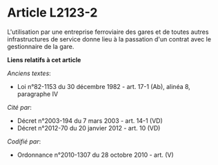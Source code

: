 # Article L2123-2

L'utilisation par une entreprise ferroviaire des gares et de toutes autres infrastructures de service donne lieu à la
passation d'un contrat avec le gestionnaire de la gare.

**Liens relatifs à cet article**

_Anciens textes_:

  - Loi n°82-1153 du 30 décembre 1982 - art. 17-1 (Ab), alinéa 8, paragraphe IV

_Cité par_:

  - Décret n°2003-194 du 7 mars 2003 - art. 14-1 (VD)
  - Décret n°2012-70 du 20 janvier 2012 - art. 10 (VD)

_Codifié par_:

  - Ordonnance n°2010-1307 du 28 octobre 2010 - art. (V)

